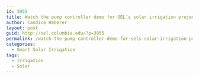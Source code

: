 ```yaml
---
id: 3955
title: Watch the pump controller demo for SEL’s solar irrigation project in Senegal.
author: Candice Heberer
layout: post
guid: http://sel.columbia.edu/?p=3955
permalink: /watch-the-pump-controller-demo-for-sels-solar-irrigation-project-in-senegal/
categories:
  - Smart Solar Irrigation
tags:
  - Irrigation
  - Solar
---
```

